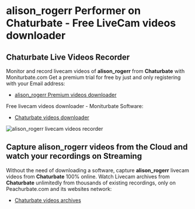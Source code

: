 # alison_rogerr Performer on Chaturbate - Free LiveCam videos downloader

## Chaturbate Live Videos Recorder

Monitor and record livecam videos of **alison_rogerr** from **Chaturbate** with Moniturbate.com
Get a premium trial for free by just and only registering with your Email address:
* [alison_rogerr Premium videos downloader](https://moniturbate.com/request-demo-licence-key.html)

Free livecam videos downloader - Moniturbate Software:
* [Chaturbate videos downloader](https://moniturbate.com/moniturbate-download-software.html)

![alison_rogerr livecam videos recorder](https://peachurnet.com/templates/moniturbate-software.png)


## Capture alison_rogerr videos from the Cloud and watch your recordings on Streaming

Without the need of downloading a software, capture **alison_rogerr** livecam videos from **Chaturbate** 100% online.
Watch Livecam archives from **Chaturbate** unlimitedly from thousands of existing recordings, only on Peachurbate.com and its websites network:
* [Chaturbate videos archives](https://peachurnet.com/)